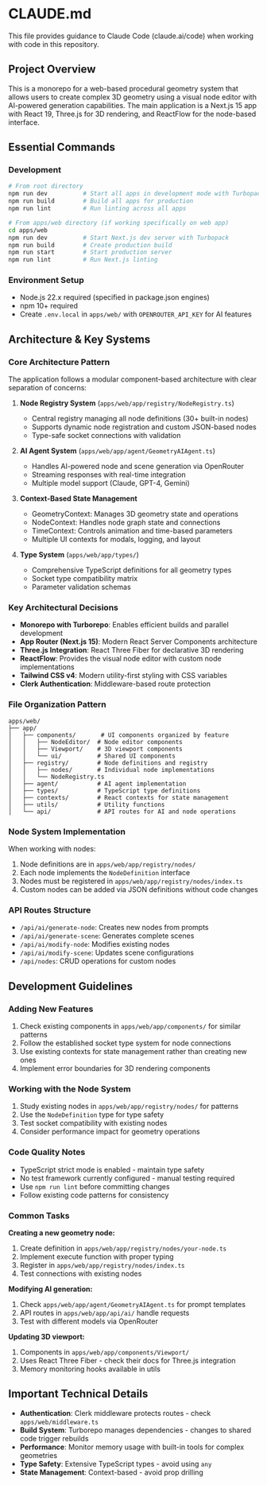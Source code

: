 # CLAUDE.md

This file provides guidance to Claude Code (claude.ai/code) when working with code in this repository.

## Project Overview

This is a monorepo for a web-based procedural geometry system that allows users to create complex 3D geometry using a visual node editor with AI-powered generation capabilities. The main application is a Next.js 15 app with React 19, Three.js for 3D rendering, and ReactFlow for the node-based interface.

## Essential Commands

### Development
```bash
# From root directory
npm run dev          # Start all apps in development mode with Turbopack
npm run build        # Build all apps for production
npm run lint         # Run linting across all apps

# From apps/web directory (if working specifically on web app)
cd apps/web
npm run dev          # Start Next.js dev server with Turbopack
npm run build        # Create production build
npm run start        # Start production server
npm run lint         # Run Next.js linting
```

### Environment Setup
- Node.js 22.x required (specified in package.json engines)
- npm 10+ required
- Create `.env.local` in `apps/web/` with `OPENROUTER_API_KEY` for AI features

## Architecture & Key Systems

### Core Architecture Pattern
The application follows a modular component-based architecture with clear separation of concerns:

1. **Node Registry System** (`apps/web/app/registry/NodeRegistry.ts`)
   - Central registry managing all node definitions (30+ built-in nodes)
   - Supports dynamic node registration and custom JSON-based nodes
   - Type-safe socket connections with validation

2. **AI Agent System** (`apps/web/app/agent/GeometryAIAgent.ts`)
   - Handles AI-powered node and scene generation via OpenRouter
   - Streaming responses with real-time integration
   - Multiple model support (Claude, GPT-4, Gemini)

3. **Context-Based State Management**
   - GeometryContext: Manages 3D geometry state and operations
   - NodeContext: Handles node graph state and connections
   - TimeContext: Controls animation and time-based parameters
   - Multiple UI contexts for modals, logging, and layout

4. **Type System** (`apps/web/app/types/`)
   - Comprehensive TypeScript definitions for all geometry types
   - Socket type compatibility matrix
   - Parameter validation schemas

### Key Architectural Decisions

- **Monorepo with Turborepo**: Enables efficient builds and parallel development
- **App Router (Next.js 15)**: Modern React Server Components architecture
- **Three.js Integration**: React Three Fiber for declarative 3D rendering
- **ReactFlow**: Provides the visual node editor with custom node implementations
- **Tailwind CSS v4**: Modern utility-first styling with CSS variables
- **Clerk Authentication**: Middleware-based route protection

### File Organization Pattern

```
apps/web/
├── app/
│   ├── components/       # UI components organized by feature
│   │   ├── NodeEditor/  # Node editor components
│   │   ├── Viewport/    # 3D viewport components
│   │   └── ui/          # Shared UI components
│   ├── registry/        # Node definitions and registry
│   │   ├── nodes/       # Individual node implementations
│   │   └── NodeRegistry.ts
│   ├── agent/           # AI agent implementation
│   ├── types/           # TypeScript type definitions
│   ├── contexts/        # React contexts for state management
│   ├── utils/           # Utility functions
│   └── api/             # API routes for AI and node operations
```

### Node System Implementation

When working with nodes:
1. Node definitions are in `apps/web/app/registry/nodes/`
2. Each node implements the `NodeDefinition` interface
3. Nodes must be registered in `apps/web/app/registry/nodes/index.ts`
4. Custom nodes can be added via JSON definitions without code changes

### API Routes Structure

- `/api/ai/generate-node`: Creates new nodes from prompts
- `/api/ai/generate-scene`: Generates complete scenes
- `/api/ai/modify-node`: Modifies existing nodes
- `/api/ai/modify-scene`: Updates scene configurations
- `/api/nodes`: CRUD operations for custom nodes

## Development Guidelines

### Adding New Features
1. Check existing components in `apps/web/app/components/` for similar patterns
2. Follow the established socket type system for node connections
3. Use existing contexts for state management rather than creating new ones
4. Implement error boundaries for 3D rendering components

### Working with the Node System
1. Study existing nodes in `apps/web/app/registry/nodes/` for patterns
2. Use the `NodeDefinition` type for type safety
3. Test socket compatibility with existing nodes
4. Consider performance impact for geometry operations

### Code Quality Notes
- TypeScript strict mode is enabled - maintain type safety
- No test framework currently configured - manual testing required
- Use `npm run lint` before committing changes
- Follow existing code patterns for consistency

### Common Tasks

**Creating a new geometry node:**
1. Create definition in `apps/web/app/registry/nodes/your-node.ts`
2. Implement execute function with proper typing
3. Register in `apps/web/app/registry/nodes/index.ts`
4. Test connections with existing nodes

**Modifying AI generation:**
1. Check `apps/web/app/agent/GeometryAIAgent.ts` for prompt templates
2. API routes in `apps/web/app/api/ai/` handle requests
3. Test with different models via OpenRouter

**Updating 3D viewport:**
1. Components in `apps/web/app/components/Viewport/`
2. Uses React Three Fiber - check their docs for Three.js integration
3. Memory monitoring hooks available in utils

## Important Technical Details

- **Authentication**: Clerk middleware protects routes - check `apps/web/middleware.ts`
- **Build System**: Turborepo manages dependencies - changes to shared code trigger rebuilds
- **Performance**: Monitor memory usage with built-in tools for complex geometries
- **Type Safety**: Extensive TypeScript types - avoid using `any`
- **State Management**: Context-based - avoid prop drilling